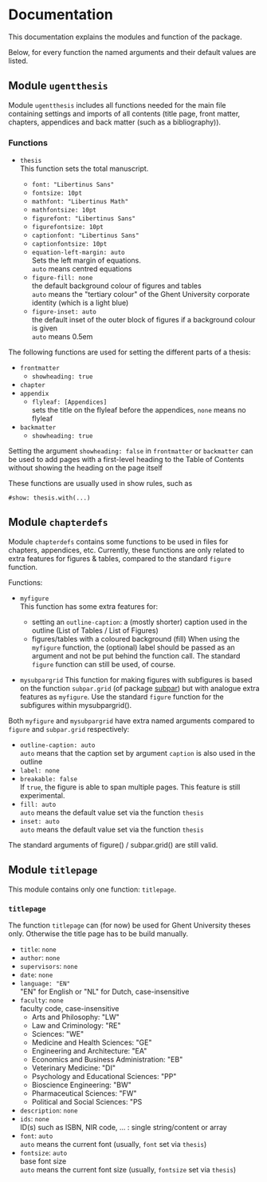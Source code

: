 # Documentation

This documentation explains the modules and function of the package.

Below, for every function the named arguments and their default values are listed.

## Module `ugentthesis`

Module `ugentthesis` includes all functions needed for the main file containing settings and imports of all contents (title page, front matter, chapters, appendices and back matter (such as a bibliography)).

### Functions

- `thesis`  
  This function sets the total manuscript.

  - `font: "Libertinus Sans"`
  - `fontsize: 10pt`
  - `mathfont: "Libertinus Math"`
  - `mathfontsize: 10pt`
  - `figurefont: "Libertinus Sans"`
  - `figurefontsize: 10pt`
  - `captionfont: "Libertinus Sans"`
  - `captionfontsize: 10pt`
  - `equation-left-margin: auto`  
    Sets the left margin of equations.  
    `auto` means centred equations  
  - `figure-fill: none`  
      the default background colour of figures and tables  
      `auto` means the "tertiary colour" of the Ghent University corporate identity (which is a light blue)
  - `figure-inset: auto`  
      the default inset of the outer block of figures if a background colour is given  
      `auto` means 0.5em

The following functions are used for setting the different parts of a thesis:
  
- `frontmatter`
  - `showheading: true`
- `chapter`
- `appendix`
  - `flyleaf: [Appendices]`  
  sets the title on the flyleaf before the appendices,  `none` means no flyleaf
- `backmatter`
  - `showheading: true`
  
Setting the argument `showheading: false` in `frontmatter` or `backmatter` can be used to add pages with a first-level heading to the Table of Contents without showing the heading on the page itself  
  
These functions are usually used in show rules, such as
    
`#show: thesis.with(...)`
    

  
## Module `chapterdefs`

Module `chapterdefs` contains some functions to be used in files for chapters, appendices, etc. 
Currently, these functions are only related to extra features for figures & tables, compared to the standard `figure` function.

Functions:

- `myfigure`  
  This function has some extra features for:
    - setting an `outline-caption`: a (mostly shorter) caption used in the outline (List of Tables / List of Figures)
    - figures/tables with a coloured background (fill)
  When using the `myfigure` function, the (optional) label should be passed as an argument and not be put behind the function call.
  The standard `figure` function can still be used, of course.

- `mysubpargrid` 
  This function for making figures with subfigures is based on the function `subpar.grid` (of package [subpar](https://typst.app/universe/package/subpar)) but with analogue extra features as `myfigure`.
  Use the standard `figure` function for the subfigures within mysubpargrid(). 
  
Both `myfigure` and `mysubpargrid` have extra named arguments compared to `figure` and `subpar.grid` respectively:
  - `outline-caption: auto`  
    `auto` means that the caption set by argument `caption` is also used in the outline 
  - `label: none`
  - `breakable: false`  
      If `true`, the figure is able to span multiple pages. This feature is still experimental.
  - `fill: auto`  
     `auto` means the default value set via the function `thesis`
  - `inset: auto`  
    `auto` means the default value set via the function `thesis`

The standard arguments of figure() / subpar.grid() are still valid. 

## Module `titlepage`

This module contains only one function: `titlepage`.

### `titlepage`

The function `titlepage` can (for now) be used for Ghent University theses only. Otherwise the title page has to be build manually.

  - `title`: `none`
  - `author`: `none`
  - `supervisors`: `none`
  - `date`: `none`
  - `language: "EN"`  
    "EN" for English or "NL" for Dutch, case-insensitive
  - `faculty`: `none`  
    faculty code, case-insensitive  
     - Arts and Philosophy: "LW"
     - Law and Criminology: "RE"
     - Sciences: "WE"
     - Medicine and Health Sciences: "GE"
     - Engineering and Architecture: "EA"
     - Economics and Business Administration: "EB"
     - Veterinary Medicine: "DI"
     - Psychology and Educational Sciences: "PP"
     - Bioscience Engineering: "BW"
     - Pharmaceutical Sciences: "FW"
     - Political and Social Sciences: "PS
  - `description`: `none`
  - `ids`: `none`  
    ID(s) such as ISBN, NIR code, ... : single string/content or array
  - `font`: `auto`  
    `auto` means the current font (usually, `font` set via `thesis`) 
  - `fontsize`: `auto`  
    base font size  
    `auto` means the current font size (usually, `fontsize` set via `thesis`) 

  
